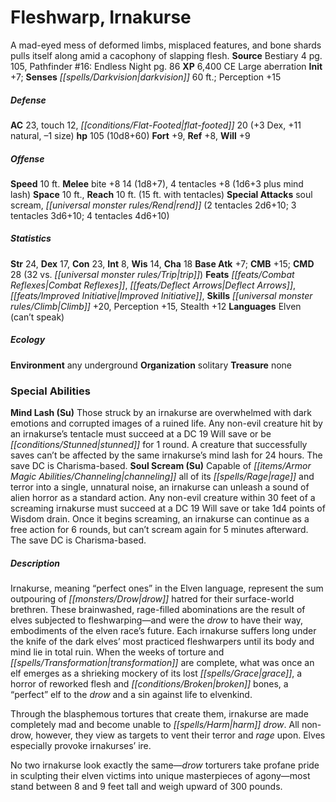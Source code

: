 ﻿---
cssclass: [monsters]
title1: Fleshwarp, Irnakurse
desc_short: A mad-eyed mess of deformed limbs, misplaced features, and bone shards
  pulls itself along amid a cacophony of slapping flesh.
title2: Irnakurse
CR: 9
sources:
- name: Bestiary 4
  page: 105
  link: http://paizo.com/products/btpy91ds?Pathfinder-Roleplaying-Game-Bestiary-4
- name: 'Pathfinder #16: Endless Night'
  page: 86
  link: http://paizo.com/pathfinder/adventurePath/secondDarkness/v5748btpy85er
XP: 6400
alignment: CE
size: Large
type: aberration
initiative:
  bonus: 7
senses:
  darkvision: 60
AC:
  AC: 23
  touch: 12
  flat_footed: 20
  components:
    dex: 3
    natural: 11
    size: -1
HP:
  HP: 105
  long: 10d8+60
saves:
  fort: 9
  ref: 8
  will: 9
speeds:
  base: 10
attacks:
  melee:
  - - text: bite +8 14 (1d8+7)
      entries:
      - - damage: 1d8+7
      attack: bite +8 14
    - text: 4 tentacles +8 (1d6+3 plus mind lash)
      entries:
      - - damage: 1d6+3
        - effect: mind lash
      count: 4
      attack: tentacles
      bonus:
      - 8
  special:
  - soul scream
  - rend (2 tentacles 2d6+10; 3 tentacles 3d6+10; 4 tentacles 4d6+10)
space: 10
reach: 10
reach_other: 15 ft. with tentacles
ability_scores:
  STR: 24
  DEX: 17
  CON: 23
  INT: 8
  WIS: 14
  CHA: 18
BAB: 7
CMB: 15
CMD: 28
CMD_other: 32 vs. trip
feats:
- name: Combat Reflexes
- name: Deflect Arrows
- name: Improved Initiative,
skills:
  Climb: 20
  Perception: 15
  Stealth: 12
languages:
- Elven (can't speak)
ecology:
  environment: any underground
  organization: solitary
  treasure_type: none
special_abilities:
  Mind Lash (Su): Those struck by an irnakurse are overwhelmed with dark emotions
    and corrupted images of a ruined life. Any non-evil creature hit by an irnakurse's
    tentacle must succeed at a DC 19 Will save or be stunned for 1 round. A creature
    that successfully saves can't be affected by the same irnakurse's mind lash for
    24 hours. The save DC is Charisma-based.
  Soul Scream (Su): Capable of channeling all of its rage and terror into a single,
    unnatural noise, an irnakurse can unleash a sound of alien horror as a standard
    action. Any non-evil creature within 30 feet of a screaming irnakurse must succeed
    at a DC 19 Will save or take 1d4 points of Wisdom drain. Once it begins screaming,
    an irnakurse can continue as a free action for 6 rounds, but can't scream again
    for 5 minutes afterward. The save DC is Charisma-based.
desc_long: |-
  Irnakurse, meaning “perfect ones” in the Elven language, represent the sum outpouring of drow hatred for their surface-world brethren. These brainwashed, rage-filled abominations are the result of elves subjected to fleshwarping-and were the drow to have their way, embodiments of the elven race's future. Each irnakurse suffers long under the knife of the dark elves' most practiced fleshwarpers until its body and mind lie in total ruin. When the weeks of torture and transformation are complete, what was once an elf emerges as a shrieking mockery of its lost grace, a horror of reworked flesh and broken bones, a “perfect” elf to the drow and a sin against life to elvenkind.

  Through the blasphemous tortures that create them, irnakurse are made completely mad and become unable to harm drow. All non-drow, however, they view as targets to vent their terror and rage upon. Elves especially provoke irnakurses' ire.

  No two irnakurse look exactly the same-drow torturers take profane pride in sculpting their elven victims into unique masterpieces of agony-most stand between 8 and 9 feet tall and weigh upward of 300 pounds.

---

# Fleshwarp, Irnakurse
A mad-eyed mess of deformed limbs, misplaced features, and bone shards pulls itself along amid a cacophony of slapping flesh.
**Source** Bestiary 4 pg. 105, Pathfinder #16: Endless Night pg. 86
**XP** 6,400
CE Large aberration
**Init** +7; **Senses** _[[spells/Darkvision|darkvision]]_ 60 ft.; Perception +15

##### Defense

**AC** 23, touch 12, _[[conditions/Flat-Footed|flat-footed]]_ 20 (+3 Dex, +11 natural, –1 size)
**hp** 105 (10d8+60)
**Fort** +9, **Ref** +8, **Will** +9

##### Offense
**Speed** 10 ft.
**Melee** bite +8 14 (1d8+7), 4 tentacles +8 (1d6+3 plus mind lash)
**Space** 10 ft., **Reach** 10 ft. (15 ft. with tentacles)
**Special Attacks** soul scream, _[[universal monster rules/Rend|rend]]_ (2 tentacles 2d6+10; 3 tentacles 3d6+10; 4 tentacles 4d6+10)

##### Statistics
**Str** 24, **Dex** 17, **Con** 23, **Int** 8, **Wis** 14, **Cha** 18
**Base Atk** +7; **CMB** +15; **CMD** 28 (32 vs. _[[universal monster rules/Trip|trip]]_)
**Feats** _[[feats/Combat Reflexes|Combat Reflexes]]_, _[[feats/Deflect Arrows|Deflect Arrows]]_, _[[feats/Improved Initiative|Improved Initiative]]_, 
**Skills** _[[universal monster rules/Climb|Climb]]_ +20, Perception +15, Stealth +12
**Languages** Elven (can’t speak)

##### Ecology

**Environment** any underground
**Organization** solitary
**Treasure** none

### Special Abilities

**Mind Lash (Su)** Those struck by an irnakurse are overwhelmed with dark emotions and corrupted images of a ruined life. Any non-evil creature hit by an irnakurse’s tentacle must succeed at a DC 19 Will save or be _[[conditions/Stunned|stunned]]_ for 1 round. A creature that successfully saves can’t be affected by the same irnakurse’s mind lash for 24 hours. The save DC is Charisma-based.
**Soul Scream (Su)** Capable of _[[items/Armor Magic Abilities/Channeling|channeling]]_ all of its _[[spells/Rage|rage]]_ and terror into a single, unnatural noise, an irnakurse can unleash a sound of alien horror as a standard action. Any non-evil creature within 30 feet of a screaming irnakurse must succeed at a DC 19 Will save or take 1d4 points of Wisdom drain. Once it begins screaming, an irnakurse can continue as a free action for 6 rounds, but can’t scream again for 5 minutes afterward. The save DC is Charisma-based.

##### Description

Irnakurse, meaning “perfect ones” in the Elven language, represent the sum outpouring of _[[monsters/Drow|drow]]_ hatred for their surface-world brethren. These brainwashed, rage-filled abominations are the result of elves subjected to fleshwarping—and were the _drow_ to have their way, embodiments of the elven race’s future. Each irnakurse suffers long under the knife of the dark elves’ most practiced fleshwarpers until its body and mind lie in total ruin. When the weeks of torture and _[[spells/Transformation|transformation]]_ are complete, what was once an elf emerges as a shrieking mockery of its lost _[[spells/Grace|grace]]_, a horror of reworked flesh and _[[conditions/Broken|broken]]_ bones, a “perfect” elf to the _drow_ and a sin against life to elvenkind.

Through the blasphemous tortures that create them, irnakurse are made completely mad and become unable to _[[spells/Harm|harm]]_ _drow_. All non-drow, however, they view as targets to vent their terror and _rage_ upon. Elves especially provoke irnakurses’ ire.

No two irnakurse look exactly the same—_drow_ torturers take profane pride in sculpting their elven victims into unique masterpieces of agony—most stand between 8 and 9 feet tall and weigh upward of 300 pounds.
